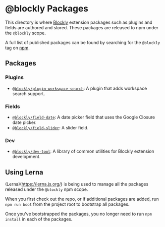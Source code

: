 # @blockly Packages

This directory is where [Blockly](http://github.com/google/blockly) extension
packages such as plugins and fields are authored and stored. These packages are
released to npm under the ``@blockly`` scope.

A full list of published packages can be found by searching for the ``@blockly``
tag on [npm](https://www.npmjs.com/search?q=%40blockly).

## Packages

### Plugins

- [``@blockly/plugin-workspace-search``](plugins/workspace-search/): A plugin that adds workspace search support.

### Fields

- [``@blockly/field-date``](fields/field-date/): A date picker field that uses the Google Closure date picker.
- [``@blockly/field-slider``](fields/field-slider/): A slider field.

### Dev

- [``@blockly/dev-tool``](dev/tools/): A library of common utilities for Blockly extension development.


## Using Lerna

(Lerna)(https://lerna.js.org/) is being used to manage all the packages released
under the ``@blockly`` npm scope.

When you first check out the repo, or if additional packages are added, run
``npm run boot`` from the project root to bootstrap all packages.

Once you've bootstrapped the packages, you no longer need to run ``npm install``
in each of the packages.
